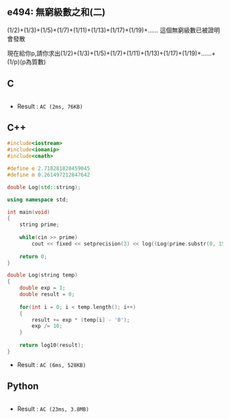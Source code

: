 ## e494: 無窮級數之和(二)

(1/2)+(1/3)+(1/5)+(1/7)+(1/11)+(1/13)+(1/17)+(1/19)+...... 這個無窮級數已被證明會發散

現在給你p,請你求出(1/2)+(1/3)+(1/5)+(1/7)+(1/11)+(1/13)+(1/17)+(1/19)+......+(1/p)(p為質數)

## C
```C

```
 * Result : `AC (2ms, 76KB)`

## C++
```C++
#include<iostream>
#include<iomanip>
#include<cmath>

#define e 2.718281828459045
#define m 0.261497212847642

double Log(std::string);

using namespace std;

int main(void)
{
	string prime;
	
	while(cin >> prime)
		cout << fixed << setprecision(3) << log((Log(prime.substr(0, 15)) + prime.length() - 1) / log10(e)) + m << endl;
	
	return 0;
}

double Log(string temp)
{
	double exp = 1;
	double result = 0;
	
	for(int i = 0; i < temp.length(); i++)
	{
		result += exp * (temp[i] - '0');
		exp /= 10;
	}
	
	return log10(result);
}
```
 * Result : `AC (6ms, 528KB)`

## Python
```python

```
 * Result : `AC (23ms, 3.8MB)`
